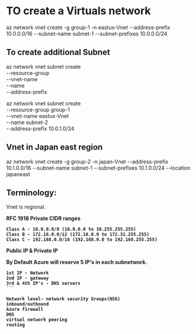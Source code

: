 # TO create a Virtuals network 
az network vnet create -g group-1 -n eastus-Vnet --address-prefix 10.0.0.0/16 --subnet-name subnet-1 --subnet-prefixes 10.0.0.0/24

## To create additional Subnet
az network vnet subnet create \
  --resource-group <resource-group-name> \
  --vnet-name <vnet-name> \
  --name <subnet-name> \
  --address-prefix <CIDR-block>

az network vnet subnet create \
  --resource-group group-1 \
  --vnet-name eastus-Vnet \
  --name subnet-2 \
  --address-prefix 10.0.1.0/24


## Vnet in Japan east region
az network vnet create -g group-2 -n japan-Vnet --address-prefix 10.1.0.0/16 --subnet-name subnet-1 --subnet-prefixes 10.1.0.0/24 --location japaneast

## Terminology:

Vnet is regional.

<b>RFC 1918 Private CIDR ranges<b>
```
Class A - 10.0.0.0/8 (10.0.0.0 to 10.255.255.255)
Class B - 172.16.0.0/12 (172.16.0.0 to 172.31.255.255)
Class C - 192.168.0.0/16 (192.168.0.0 to 192.168.255.255)
```

Public IP & Private IP

By Default Azure will reserve 5 IP's in each subnetwork.
````
1st IP - Network 
2nd IP - gateway
3rd & 4th IP's - DNS servers
```

Network level- network security Groups(NSG)
inbound/outbound 
Azure firewall
DNS
virtual network peering
routing